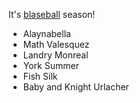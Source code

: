 It's [blaseball](https://blaseball.com/) season!

- Alaynabella
- Math Valesquez
- Landry Monreal
- York Summer
- Fish Silk
- Baby and Knight Urlacher